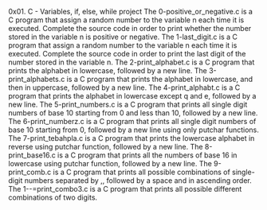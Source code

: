0x01. C - Variables, if, else, while project
The 0-positive_or_negative.c is a C program that assign a random number to the variable n each time it is executed. Complete the source code in order to print whether the number stored in the variable n is positive or negative.
The 1-last_digit.c is a C program that  assign a random number to the variable n each time it is executed. Complete the source code in order to print the last digit of the number stored in the variable n.
The 2-print_alphabet.c is a C program that prints the alphabet in lowercase, followed by a new line.
The 3-print_alphabets.c is a C program that prints the alphabet in lowercase, and then in uppercase, followed by a new line.
The 4-print_alphabt.c is a C program that prints the alphabet in lowercase except q and e, followed by a new line.
The 5-print_numbers.c is a C program that prints all single digit numbers of base 10 starting from 0 and less than 10, followed by a new line.
The 6-print_numberz.c is a C program that prints all single digit numbers of base 10 starting from 0, followed by a new line using only putchar functions.
The 7-print_tebahpla.c is a C program that prints the lowercase alphabet in reverse using putchar function, followed by a new line.
The 8-print_base16.c is a C program that prints all the numbers of base 16 in lowercase using putchar function, followed by a new line.
The 9-print_comb.c is a C program that prints all possible combinations of single-digit numbers  separated by ,, followed by a space and in ascending order.
The 1--=print_combo3.c is a C program that prints all possible different combinations of two digits.
